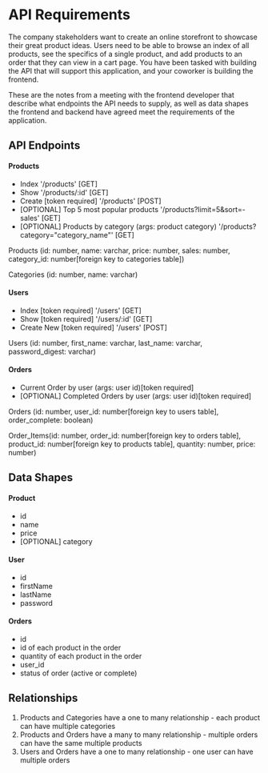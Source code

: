 # API Requirements

The company stakeholders want to create an online storefront to showcase their great product ideas. Users need to be able to browse an index of all products, see the specifics of a single product, and add products to an order that they can view in a cart page. You have been tasked with building the API that will support this application, and your coworker is building the frontend.

These are the notes from a meeting with the frontend developer that describe what endpoints the API needs to supply, as well as data shapes the frontend and backend have agreed meet the requirements of the application.

## API Endpoints

#### Products

- Index '/products' [GET]
- Show '/products/:id' [GET]
- Create [token required] '/products' [POST]
- [OPTIONAL] Top 5 most popular products '/products?limit=5&sort=-sales' [GET]
- [OPTIONAL] Products by category (args: product category) '/products?category="category_name"' [GET]

Products (id: number, name: varchar, price: number, sales: number, category_id: number[foreign key to categories table])

Categories (id: number, name: varchar)

#### Users

- Index [token required] '/users' [GET]
- Show [token required] '/users/:id' [GET]
- Create New [token required] '/users' [POST]

Users (id: number, first_name: varchar, last_name: varchar, password_digest: varchar)

#### Orders

- Current Order by user (args: user id)[token required]
- [OPTIONAL] Completed Orders by user (args: user id)[token required]

Orders (id: number, user_id: number[foreign key to users table], order_complete: boolean)

Order_Items(id: number, order_id: number[foreign key to orders table], product_id: number[foreign key to products table], quantity: number, price: number)

## Data Shapes

#### Product

- id
- name
- price
- [OPTIONAL] category

#### User

- id
- firstName
- lastName
- password

#### Orders

- id
- id of each product in the order
- quantity of each product in the order
- user_id
- status of order (active or complete)

## Relationships

1. Products and Categories have a one to many relationship - each product can have multiple categories
2. Products and Orders have a many to many relationship - multiple orders can have the same multiple products
3. Users and Orders have a one to many relationship - one user can have multiple orders

